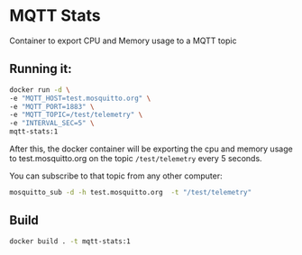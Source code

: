 # MQTT Stats

Container to export CPU and Memory usage to a MQTT topic

## Running it:
```bash
docker run -d \
-e "MQTT_HOST=test.mosquitto.org" \
-e "MQTT_PORT=1883" \
-e "MQTT_TOPIC=/test/telemetry" \
-e "INTERVAL_SEC=5" \
mqtt-stats:1
```

After this, the docker container will be exporting the cpu and memory usage to test.mosquitto.org on the topic 
`/test/telemetry` every 5 seconds.  

You can subscribe to that topic from any other computer:
```bash
mosquitto_sub -d -h test.mosquitto.org  -t "/test/telemetry"
```


## Build
```bash
docker build . -t mqtt-stats:1
```